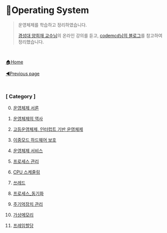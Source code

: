 # 🎲Operating System

> 운영체제를 학습하고 정리하였습니다.
>
> [경성대 양희재 교수님](http://www.kocw.net/home/search/kemView.do?kemId=978503)의 온라인 강의를 듣고,  [codemcd님의 블로그](https://velog.io/@codemcd/)를 참고하여 정리했습니다.

<br>

[🏠Home](https://github.com/batboy118/Study_Note)

[◀Previous page ](../)

<br>

### [ Category ]

0. [운영체제 서론](00.운영체제_서론.md)

1. [운영체제의 역사](01.운영체제_역사.md)

2. [고등운영체제, 인터럽트 기반 운영체제](02.고등운영체제_인터럽트_기반_운영체제.md)

3. [이중모드 하드웨어 보호](03.이중모드_하드웨어_보호.md)

4. [운영체제 서비스](04.운영체제_서비스.md)

5. [프로세스 관리](05.프로세스_관리.md)

6. [CPU 스케줄링](07.CPU_스케줄링.md)

7. [쓰레드](06.쓰레드.md)

8. [프로세스_동기화](08.프로세스_동기화.md)

9. [주기억장치 관리](09.주기억장치관리.md)

10. [가상메모리](10.가상메모리.md)

11. [프레임할당](11.프레임할당.md)

    
